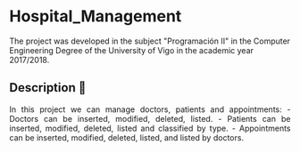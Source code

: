 # Hospital_Management

The project was developed in the subject "Programación II" in the 
Computer Engineering Degree of the University of Vigo in 
the academic year 2017/2018.

## Description 📄

<div style="text-align: justify">
In this project we can manage doctors, patients and appointments:
- Doctors can be inserted, modified, deleted, listed.
- Patients can be inserted, modified, deleted, listed and classified by 
type.
- Appointments can be inserted, modified, deleted, listed, and listed by 
doctors.
</div>
